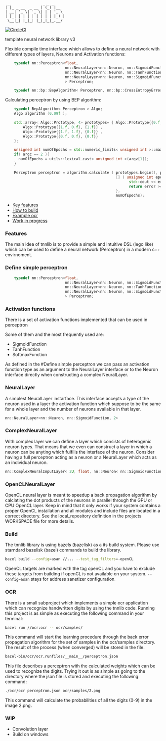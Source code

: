 ```
 _               _ _ _
| |_ _ __  _ __ | (_) |__
| __| '_ \| '_ \| | | '_ \
| |_| | | | | | | | | |_) |
 \__|_| |_|_| |_|_|_|_.__/
```

[![CircleCI](https://dl.circleci.com/status-badge/img/gh/alekstheod/tnnlib/tree/master.svg?style=svg)](https://dl.circleci.com/status-badge/redirect/gh/alekstheod/tnnlib/tree/master)

template neural network library v3

Flexible compile time interface which allows to define a neural network with different types of layers, Neurons and Activation functions:

```cpp
    typedef nn::Perceptron<float,
                           nn::NeuralLayer<nn::Neuron, nn::SigmoidFunction, 2>,
                           nn::NeuralLayer<nn::Neuron, nn::TanhFunction, 20>,
                           nn::NeuralLayer<nn::Neuron, nn::SigmoidFunction, 1>
                           > Perceptron;

    typedef nn::bp::BepAlgorithm< Perceptron, nn::bp::CrossEntropyError> Algo;
```

Calculating perceptron by using BEP algorithm:

```cpp
    typedef BepAlgorithm< Perceptron > Algo;
    Algo algorithm (0.09f );

    std::array< Algo::Prototype, 4> prototypes= { Algo::Prototype{{0.f, 1.f}, {1.f}} ,
        Algo::Prototype{{1.f, 0.f}, {1.f}} ,
        Algo::Prototype{{1.f, 1.f}, {0.f}} ,
        Algo::Prototype{{0.f, 0.f}, {0.f}}
    };

    unsigned int numOfEpochs = std::numeric_limits< unsigned int >::max();
    if( argc == 2 ){
      numOfEpochs = utils::lexical_cast< unsigned int >(argv[1]);
    }

    Perceptron perceptron = algorithm.calculate ( prototypes.begin(), prototypes.end(),
                                                  [] ( unsigned int epoch, float error, ) {
                                                        std::cout << error << std::endl;
                                                        return error >= 0.01.f
                                                  },
                                                  numOfEpochs);
```

- [Key features](#Features)
- [How to build](#Build)
- [Example ocr](#OCR)
- [Work in progress](#WIP)

### Features

The main idea of tnnlib is to provide a simple and intuitive DSL (lego like) which can
be used to define a neural network (Perceptron) in a modern c++ envirnoment.

### Define simple perceptron

```cpp
    typedef nn::Perceptron<float,
                           nn::NeuralLayer<nn::Neuron, nn::SigmoidFunction, 2>,
                           nn::NeuralLayer<nn::Neuron, nn::TanhFunction, 20>,
                           nn::NeuralLayer<nn::Neuron, nn::SigmoidFunction, 1>
                           > Perceptron;
```

### Activation functions

There is a set of activation functions implemented that can be used in perceptron

Some of them and the most frequently used are:

- SigmoidFunction
- TanhFunction
- SoftmaxFunction

As defined in the #Define simple perceptron we can pass an activation
function type as an argument to the NeuralLayer interface or to the
Neuron interface directly when constructing a complex NeuralLayer.

### NeuralLayer

A simplest NeuralLayer instarface. This interface accepts
a type of the neuron used in a layer the activation function
which suppose to be the same for a whole layer and the number
of neurons available in that layer.

```cpp
nn::NeuralLayer<nn::Neuron, nn::SigmoidFunction, 2>
```

### ComplexNeuralLayer

With complex layer we can define a layer which consists of heterogenic neuron types. That means
that we even can construct a layer in which a neuron can be anyting which fulfills the interface
of the neuron. Consider having a full perceptron acting as a neuron or a NeuralLayer which acts as
an individual neuron.

```cpp
nn::ComplexNeuralInputLayer< 2U, float, nn::Neuron< nn::SigmoidFunction, float >, nn::Neuron< nn::SoftmaxFunction, float > > layer;
```

### OpenCLNeuralLayer

OpenCL neural layer is meant to speedup a back propagation algorithm by calclating the dot products of the
neurons in parallel through the GPU or CPU OpenCL layer. Keep in mind that it only works if your system
contains a proper OpenCL installation and all modules and include files are located in a correct directory.
See the local_repository definition in the projects WORKSPACE file for more details.

### Build

The tnnlib library is using bazels (bazelisk) as a its build system.
Please use starndard bazelisk (bazel) commands to build the library.

```bash
bazel build --config=asan //... --test_tag_filters=-openCL
```

OpenCL targets are marked with the tag openCL and you have to exclude
these targets from building if openCL is not available on your system.
`--config=asan` stays for address sanetizer configuration.

### OCR

There is a small subproject which implements a simple ocr application which can recognize
handwritten digits by using the tnnlib code. Running this project is as simple as executing
the following command in your terminal:

```bash
bazel run //ocr:ocr -- ocr/samples/
```

This command will start the learning procedure through the back error propagation
algorithm for the set of samples in the ocr/samples directory. The result
of the process (when converged) will be stored in the file.

```bash
bazel-bin/ocr/ocr.runfiles/__main__/perceptron.json
```

This file describes a perceptron with the calculated weights which can be used to recognize the digits.
Trying it out is as simple as going to the directory where the json file is stored and executing the following
command:

```bash
./ocr/ocr perceptron.json ocr/samples/2.png
```

This command will calculate the probabilities of all the digits (0-9) in the image 2.png.

### WIP

- Convolution layer
- Build on windows
